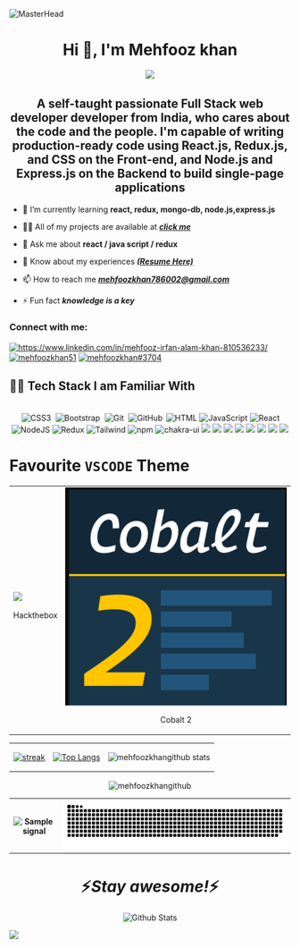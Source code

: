 ![MasterHead](https://www.pramukhdigital.com/wp-content/uploads/2018/07/New-PNC-Animated-Banners.gif)
<h1 align="center">Hi 👋, I'm Mehfooz khan</h1>

<div align="center">
 <img  src="https://readme-typing-svg.herokuapp.com/?lines=Full+Stack+Developer;Web+Developer;Quick+learner;Self+Motivated;Problem+Solver;&color=teal&center=true"  />
</div>
<h2 align="center">A self-taught passionate Full Stack web developer developer from India, who cares about the code and the people. I'm capable of writing production-ready code using React.js, Redux.js, and CSS on the Front-end, and Node.js and Express.js on the Backend to build single-page applications</h2>


- 🌱 I’m currently learning **react, redux, mongo-db, node.js,express.js**

- 👨‍💻 All of my projects are available at ***[click me](https://github.com/mehfoozkhangithub?tab=repositories)***

- 💬 Ask me about **react / java script / redux**

- 📄 Know about my experiences ***[(Resume Here)](https://drive.google.com/file/d/1nPydsH5DvlAsYVoVtmWWkB6gsj-mblb9/view?usp=share_link)***

- 📫 How to reach me ***mehfoozkhan786002@gmail.com***

- ⚡ Fun fact ***knowledge is a key***

<h3 align="left">Connect with me:</h3>
<p align="left">
<a href="https://linkedin.com/in/https://www.linkedin.com/in/mehfooz-irfan-alam-khan-810536233/" target="blank"><img align="center" src="https://raw.githubusercontent.com/rahuldkjain/github-profile-readme-generator/master/src/images/icons/Social/linked-in-alt.svg" alt="https://www.linkedin.com/in/mehfooz-irfan-alam-khan-810536233/" height="30" width="40" /></a>
<a href="https://instagram.com/mehfoozkhan51" target="blank"><img align="center" src="https://raw.githubusercontent.com/rahuldkjain/github-profile-readme-generator/master/src/images/icons/Social/instagram.svg" alt="mehfoozkhan51" height="30" width="40" /></a>
<a href="https://discord.gg/mehfoozkhan#3704" target="blank"><img align="center" src="https://raw.githubusercontent.com/rahuldkjain/github-profile-readme-generator/master/src/images/icons/Social/discord.svg" alt="mehfoozkhan#3704" height="30" width="40" /></a>
</p>


## 👨‍💻 Tech Stack I am Familiar With

<p align="center">
<br/>
<img alt="CSS3" src="https://img.shields.io/badge/css3%20-%231572B6.svg?&style=plastic&logo=Css&logoColor=white" style="margin:2px;"/>
<img alt="Bootstrap" src="https://img.shields.io/badge/bootstrap%20-%23563D7C.svg?&style=plastic&logo=bootstrap&logoColor=white" style="margin:2px;"/> 
<img alt="Git" src="https://img.shields.io/badge/git%20-%23F05033.svg?&style=plastic&logo=git&logoColor=white" style="margin:2px;"/>
<img alt="GitHub" src="https://img.shields.io/badge/github%20-%23121011.svg?&style=plastic&logo=github&logoColor=white" style="margin:2px;"/>
<img alt="HTML" src="https://img.shields.io/badge/HTML-E34F26?logo=html5&logoColor=white&style=plastic" />
<img alt="JavaScript" src="https://img.shields.io/badge/JavaScript-F7DF1E?logo=javascript&logoColor=black&style=plastic" />
<img alt="React" src="https://img.shields.io/badge/React-61DAFB?logo=react&logoColor=white&style=plastic" />
<img alt="NodeJS" src="https://img.shields.io/badge/Node.js-339933?logo=node.js&logoColor=white&style=plastic" />
 <img alt="Redux" src="https://img.shields.io/badge/Redux-764abc?logo=Redux&logoColor=white&style=plastic" />
 <img alt="Tailwind" src="https://img.shields.io/badge/TailwindCSS-fff?logo=Tailwindcss&logoColor=blue&style=plastic" />
 <img src="https://img.shields.io/badge/npm-CB3837?style=plastic&logo=npm&logoColor=white" alt="npm" />
 <img src="https://img.shields.io/badge/Chakra%20UI-3bc7bd?style=plastic&logo=chakraui&logoColor=white" alt="chakra-ui" />
 <img src="https://img.shields.io/badge/Babel-F9DC3e?style=plastic&logo=babel&logoColor=black"/>
 <img src="https://img.shields.io/badge/Postman-FF6C37?style=plastic&logo=postman&logoColor=white" />
 <img src="https://img.shields.io/badge/Canva-%2300C4CC.svg?style=plastic&logo=Canva&logoColor=white" />
 <img src="https://img.shields.io/badge/MongoDB-%234ea94b.svg?style=plastic&logo=mongodb&logoColor=white"/>
 <img src="https://img.shields.io/badge/React_Router-CA4245?style=plastic&logo=react-router&logoColor=white"/>
 <img src="https://img.shields.io/badge/JWT-black?style=plastic&logo=JSON%20web%20tokens"/>
<!--  <img src="https://img.shields.io/badge/JWT-black?style=flat-square&logo=JSON%20web%20tokens"/> -->
<!--  <img src="https://img.shields.io/badge/Express.js-black?style=for-the-badge&logo=express&logoColor=white)"/> -->
 <img  src="https://img.shields.io/badge/Typescript.js-white?style=plastic&logo=typescript&logoColor=white)"/>
 <img src="https://img.shields.io/badge/Express.js-black?style=plastic&logo=express&logoColor=white)"/>


<br/>
</p>

# Favourite `VSCODE` **Theme** 

<table>
 <tr>
  <td>
  <img src="https://raw.githubusercontent.com/silofy/hackthebox/master/static/hero.png"/>
   <p align="center">
    Hackthebox
   </p>
  </td>
  <td>
  <img src="https://github.com/mehfoozkhangithub/Masai-Revision/blob/main/assets/Screenshot_20221209_073637.png?raw=true"/>
    <p align="center">
    Cobalt 2
   </p>
  </td>
 </tr>
 </table>

<table>
 <tr>
  <td>
   <p align="center">
    <a href="https://github.com/mehfoozkhangithub/github-readme-streak-stats">
        <img title=":fire: Get streak stats for your profile at git.io/streak-stats" alt="streak" src="https://github-readme-streak-stats.herokuapp.com/?user=mehfoozkhangithub&theme=black-ice&hide_border=true&stroke=0000&bg_color=0,000000,130F40,012780"/>
    </a>
</p>
  
  </td>
  <td>
   
  [![Top Langs](https://github-readme-stats.vercel.app/api/top-langs/?username=mehfoozkhangithub&layout=compact&theme=github_dark&hide_border=true)](https://github.com/mehfoozkhangithub)
  </td>
  <td>
   
   ![mehfoozkhangithub stats](https://github-readme-stats.vercel.app/api?username=mehfoozkhangithub&theme=dark&show_icons=true)
   </td>
 </tr>
</table>
 



<div align="center">
<img  align="center" src="https://github-profile-trophy.vercel.app/?username=mehfoozkhangithub&theme=juicyfresh&theme=github_dark&hide_border=true&bg_color=0D1117#gh-dark-mode-only" alt="mehfoozkhangithub" />
</div>

<table>
<tr>
<th>
 <p> 
  <img src="https://github.com/ma-shamshiri/Human-Activity-Recognition/blob/main/images/Signal.gif?raw=true" alt="Sample signal" width="100%" height="100%" />
</p>
</th>
<th>
 <picture>
  <source
    media="(prefers-color-scheme: dark)"
    srcset="https://raw.githubusercontent.com/platane/snk/output/github-contribution-grid-snake-dark.svg"
  />
  <source
    media="(prefers-color-scheme: light)"
    srcset="https://raw.githubusercontent.com/platane/snk/output/github-contribution-grid-snake.svg"
  />
  <img
    alt="github contribution grid snake animation"
    src="https://raw.githubusercontent.com/platane/snk/output/github-contribution-grid-snake.svg"
  />
</picture>
</th>
</tr>
</table>
<h1 align='center'>⚡️<i>Stay awesome!</i>⚡️</h1>

<p align="center">
        <img src="https://raw.githubusercontent.com/mayhemantt/mayhemantt/Update/svg/Bottom.svg" alt="Github Stats" />
</p>

[![](https://visitcount.itsvg.in/api?id=mehfoozkhangithub&icon=2&color=0)](https://visitcount.itsvg.in)


    
